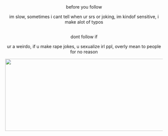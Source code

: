 ## 
<p align="center">
  before you follow

<p align="center">
  im slow, sometimes i cant tell when ur srs or joking, im kindof sensitive, i make alot of typos

##
<p align="center">
  dont follow if

<p align="center">
  ur a weirdo, if u make rape jokes, u sexualize irl ppl, overly mean to people for no reason

<p align="center">
  <img width="7000" height="230" src="https://cdn.discordapp.com/attachments/1271814445751996419/1322974422038089849/divider.png?ex=6772d371&is=677181f1&hm=8e73fae4f751b7ad5dfb2f07ab97fba5cd20854dbbd24980c5a6ea80b68d8691&">
</p>
